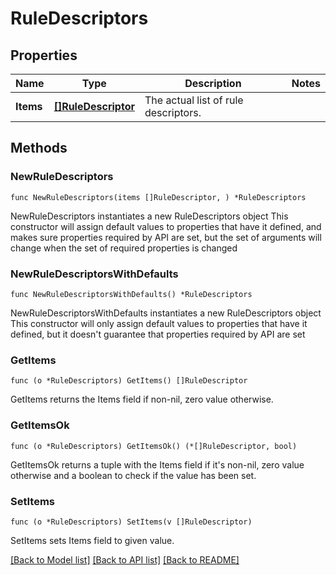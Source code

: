 # RuleDescriptors

## Properties

Name | Type | Description | Notes
------------ | ------------- | ------------- | -------------
**Items** | [**[]RuleDescriptor**](RuleDescriptor.md) | The actual list of rule descriptors. | 

## Methods

### NewRuleDescriptors

`func NewRuleDescriptors(items []RuleDescriptor, ) *RuleDescriptors`

NewRuleDescriptors instantiates a new RuleDescriptors object
This constructor will assign default values to properties that have it defined,
and makes sure properties required by API are set, but the set of arguments
will change when the set of required properties is changed

### NewRuleDescriptorsWithDefaults

`func NewRuleDescriptorsWithDefaults() *RuleDescriptors`

NewRuleDescriptorsWithDefaults instantiates a new RuleDescriptors object
This constructor will only assign default values to properties that have it defined,
but it doesn't guarantee that properties required by API are set

### GetItems

`func (o *RuleDescriptors) GetItems() []RuleDescriptor`

GetItems returns the Items field if non-nil, zero value otherwise.

### GetItemsOk

`func (o *RuleDescriptors) GetItemsOk() (*[]RuleDescriptor, bool)`

GetItemsOk returns a tuple with the Items field if it's non-nil, zero value otherwise
and a boolean to check if the value has been set.

### SetItems

`func (o *RuleDescriptors) SetItems(v []RuleDescriptor)`

SetItems sets Items field to given value.



[[Back to Model list]](../README.md#documentation-for-models) [[Back to API list]](../README.md#documentation-for-api-endpoints) [[Back to README]](../README.md)


